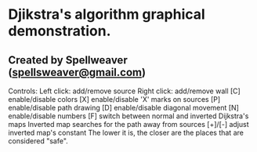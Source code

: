 # Djikstra's algorithm graphical demonstration.
## Created by Spellweaver (spellsweaver@gmail.com)

Controls:
Left click: add/remove source
Right click: add/remove wall
[C] enable/disable colors
[X] enable/disable 'X' marks on sources
[P] enable/disable path drawing
[D] enable/disable diagonal movement
[N] enable/disable numbers
[F] switch between normal and inverted Dijkstra's maps
Inverted map searches for the path away from sources
[+]/[-] adjust inverted map's constant
The lower it is, the closer are the places that are considered "safe".
